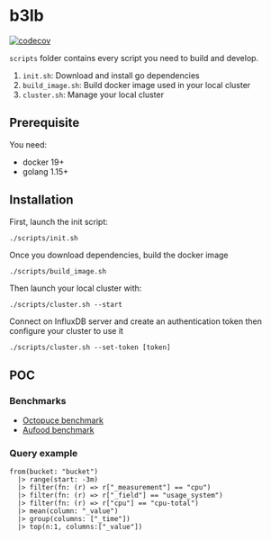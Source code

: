 # b3lb
[![codecov](https://codecov.io/gh/SLedunois/b3lb/branch/main/graph/badge.svg?token=PUP086DAUJ)](https://codecov.io/gh/SLedunois/b3lb)

`scripts` folder contains every script you need to build and develop.
1. `init.sh`: Download and install go dependencies
2. `build_image.sh`: Build docker image used in your local cluster
3. `cluster.sh`: Manage your local cluster

## Prerequisite

You need:
* docker 19+
* golang 1.15+

## Installation

First, launch the init script:
 ```sh
./scripts/init.sh
 ```

Once you download dependencies, build the docker image
```shell
./scripts/build_image.sh
```

Then launch your local cluster with:
```shell
./scripts/cluster.sh --start
```

Connect on InfluxDB server and create an authentication token then configure your cluster to use it
```shell
./scripts/cluster.sh --set-token [token]
```

## POC

### Benchmarks

* [Octopuce benchmark](https://www.octopuce.fr/retour-dexperience-sur-bigbluebutton-a-fort-charge/)
* [Aufood benchmark](https://www.aukfood.fr/faire-un-stress-test-sur-bigbluebutton/)

### Query example
```
from(bucket: "bucket")
  |> range(start: -3m)
  |> filter(fn: (r) => r["_measurement"] == "cpu")
  |> filter(fn: (r) => r["_field"] == "usage_system")
  |> filter(fn: (r) => r["cpu"] == "cpu-total")
  |> mean(column: "_value")
  |> group(columns: ["_time"])
  |> top(n:1, columns:["_value"])
```
